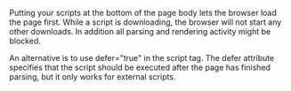 Putting your scripts at the bottom of the page body lets the browser load the page first.
 While a script is downloading, the browser will not start any other downloads. In addition all parsing and rendering activity might be blocked.

 An alternative is to use defer="true" in the script tag. The defer attribute specifies that the script should be executed after the page has finished parsing, but it only works for external scripts.